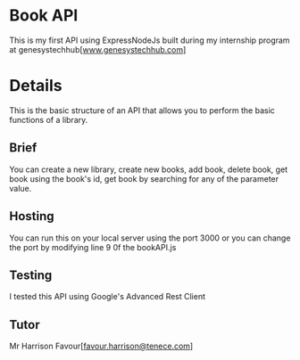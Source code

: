 # Book API
This is my first API using ExpressNodeJs built during my internship program at genesystechhub[www.genesystechhub.com]

# Details
This is the basic structure of an API that allows you to perform the basic functions of a library.
## Brief
You can create a new library, create new books, add book, delete book, get book using the book's id, get book by searching for any of the parameter value.
## Hosting
You can run this on your local server using the port 3000 or you can change the port by modifying line 9 0f the bookAPI.js
## Testing
I tested this API using Google's Advanced Rest Client
## Tutor
Mr Harrison Favour[favour.harrison@tenece.com]